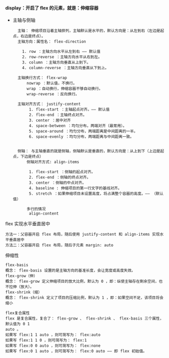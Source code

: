 #### display：开启了 flex 的元素，就是：伸缩容器
* 主轴与侧轴
  
        主轴： 伸缩项目沿着主轴排列，主轴默认是水平的，默认方向是：从左到右（左边是起点，右边是终点）。
        主轴方向：属性名： flex-direction 

          1. row ：主轴方向水平从左到右 —— 默认值
          2. row-reverse ：主轴方向水平从右到左。
          3. column ：主轴方向垂直从上到下。
          4. column-reverse ：主轴方向垂直从下到上。
             
        主轴换行方式： flex-wrap
            nowrap ：默认值，不换行。
            wrap ：自动换行，伸缩容器不够自动换行。
            wrap-reverse ：反向换行。

        主轴对齐方式： justify-content
             1. flex-start ：主轴起点对齐。—— 默认值
             2. flex-end ：主轴终点对齐。
             3. center ：居中对齐
             4. space-between ：均匀分布，两端对齐（最常用）。
             5. space-around ：均匀分布，两端距离是中间距离的一半。
             6. space-evenly ：均匀分布，两端距离与中间距离一致。
   

        侧轴： 与主轴垂直的就是侧轴，侧轴默认是垂直的，默认方向是：从上到下（上边是起点，下边是终点）
            侧轴对齐方式: align-items

             1. flex-start ：侧轴的起点对齐。
             2. flex-end ：侧轴的终点对齐。
             3. center ：侧轴的中点对齐。
             4. baseline : 伸缩项目的第一行文字的基线对齐。
             5. stretch ：如果伸缩项目未设置高度，将占满整个容器的高度。—— （默认值）
            
            多行的情况
             align-content

flex 实现水平垂直居中

    方法一：父容器开启 flex 布局，随后使用 justify-content 和 align-items 实现水平垂直居中
    方法二：父容器开启 flex 布局，随后子元素 margin: auto

伸缩性 

    flex-basis
    概念： flex-basis 设置的是主轴方向的基准长度，会让宽度或高度失效。
    flex-grow（伸）
    概念： flex-grow 定义伸缩项目的放大比例，默认为 0 ，即：纵使主轴存在剩余空间，也不拉伸（放大）。
    flex-shrink（缩）
    概念： flex-shrink 定义了项目的压缩比例，默认为 1 ，即：如果空间不足，该项目将会缩小

    flex复合属性
    flex 是复合属性，复合了： flex-grow 、 flex-shrink 、 flex-basis 三个属性，默认值为 0 1
    auto 。
    如果写 flex:1 1 auto ，则可简写为： flex:auto
    如果写 flex:1 1 0 ，则可简写为： flex:1
    如果写 flex:0 0 auto ，则可简写为： flex:none
    如果写 flex:0 1 auto ，则可简写为： flex:0 auto —— 即 flex 初始值。
